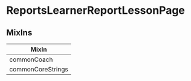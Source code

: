 # ReportsLearnerReportLessonPage

## MixIns

<!-- @vuese:ReportsLearnerReportLessonPage:mixIns:start -->
|MixIn|
|---|
|commonCoach|
|commonCoreStrings|

<!-- @vuese:ReportsLearnerReportLessonPage:mixIns:end -->
